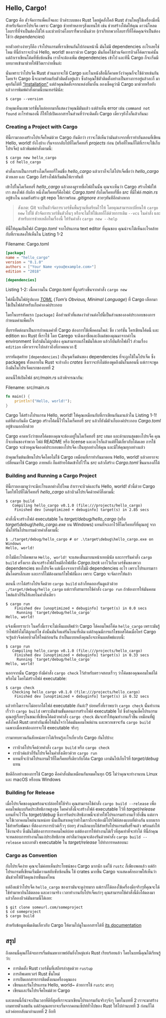 ## Hello, Cargo!

Cargo คือ ตัวจัดการแพ็คเก็จและ บิวด์ระบบของ Rust โดยผู้คลั่งใคล้ Rust ส่วนใหญ่ใช้เครื่องมือนี้สำหรับจัดการโปรเจ็ค เพราะ Cargo ช่วยทำหลายๆสิ่งแทนให้
เช่น ช่วยสร้างโค้ดให้คุณ ดาวน์โหลดไลบรารี่ที่จำเป็นต้องใช้ให้ และช่วยบิวด์ไลบรารี่พวกนั้นด้วย (เราเรียกพวกไลบรารี่ที่โค้ดคุณจำเป็นต้องใช้ว่า *dependencies*)

ยกตัวอย่างง่ายๆก็คือ เจ้าโปรแกรมที่เราเขียนกันไปก่อนหน้านี้ มันไม่มี dependencies อะไรเลยใช่ไหม
ทีนี้ถ้าเราจะบิวด์ Hello, world! ของเราด้วย Cargo มันก็แค่ใช้ส่วนจัดการบิวด์โค้ดเราแค่นั้น แต่ถ้าเราเขียนโค้ดที่ซับซ้อนขึ้น เราก็จะต้องเพิ่ม dependencies เข้าไป และทีนี้ Cargo ก็จะเริ่มมีบทบาทเข้ามาช่วยให้ชีวิตเราง่ายขึ้นล่ะ

นั่นเพราะว่าโปรเจ็ค Rust ส่วนมากจะใช้ Cargo และในหนังสือนี้ก็คาดหวังว่าคุณก็จะใช้ด้วยเช่นกัน โดยเจ้า Cargo นี้จะมาพร้อมกับตัวติดตั้งอยู่แล้ว ซึ่งถ้าคุณใช้ตัวติดตั้งอย่างเป็นทางการอยู่แล้วละก็ มาคุยกันได้ที่
[“Installation”][installation]<!-- ignore -->  แต่ถ้าคุณติดตั้งจากแหล่งที่มาอื่น ลองเช็คดูว่ามี Cargo มาด้วยหรือยัง แล้วการพิมพ์คำสั่งตามนี้บนเทอร์มินัล:

```text
$ cargo --version
```

ถ้าคุณเห็นเลขเวอร์ชั่นโผล่ออกมาก็แสดงว่าคุณมีมันแล้ว แต่ถ้าเห็น error เช่น `command
not found` อะไรทำนองนี้ ก็ให้ไปเปิดเอกสารในส่วนที่ว่าจะติดตั้ง Cargo เดี่ยวๆยังไงก็แล้วกันนะ

### Creating a Project with Cargo

ทีนี้เรามาลองสร้างโปรเจ็คใหม่ด้วย Cargo กันดีกว่า เราจะได้เห็นว่ามันต่างจากที่เราทำกันตอนที่เขียน Hello, world! ยังไงบ้าง เริ่มจากกลับไปที่ไดเร็คทอรี่ *projects* ก่อน (หรือที่ไหนก็ได้ที่เราจะใช้เก็บโปรเจ็ค) แล้วพิมพ์คำสั่งตามนี้:

```text
$ cargo new hello_cargo
$ cd hello_cargo
```

คำสั่งแรกเป็นการสร้างไดเร็คทอรี่ใหม่ชื่อ *hello_cargo* แล้วเราก็จะได้โปรเจ็คชื่อว่า *hello_cargo* ด้วยเลย และ Cargo ก็สร้างไฟล์เริ่มต้นให้เราทันที

เข้าไปในไดเร็คทอรี่ *hello_cargo* แล้วลองดูรายชื่อไฟล์ในนั้น คุณจะเห็นว่า Cargo สร้างไฟล์ให้เรา สองไฟล์ กับอีก หนึ่งไดเร็คทอรี่คือไฟล์: *Cargo.toml* กับไดเร็คทอรี่ชื่อ *src* ที่มีไฟล์ *main.rs* อยู่ข้างใน แถมยังสร้าง git repo ให้เราพร้อม *.gitignore* สวยๆทันทีอีกต่างหาก

> สังเกต: Git จะเป็นตัวจัดการเวอร์ชั่นพื้นฐานที่เตรียมไว้ให้ โดยคุณสามารถเปลี่ยนให้ `cargo new` ไปใช้
> ตัวจัดการเวอร์ชั่นตัวอื่นๆ หรือจะไม่ให้ใช้เลยก็ได้ด้วยการเติม `--vcs` ในคำสั่ง และสำหรับการช่วยเหลือในเรื่องนี้ ให้รันคำสั่ง `cargo new --help`

ทีนี้ให้คุณเปิดไฟล์ *Cargo.toml* จากโปรแกรม text editor ที่คุณชอบ คุณน่าจะได้เห็นอะไรคล้ายกับที่เราแสดงให้เห็นใน Listing 1-2

<span class="filename">Filename: Cargo.toml</span>

```toml
[package]
name = "hello_cargo"
version = "0.1.0"
authors = ["Your Name <you@example.com>"]
edition = "2018"

[dependencies]
```

<span class="caption">Listing 1-2: เนื้อความใน *Cargo.toml* ที่ถูกสร้างขึ้นจากคำสั่ง `cargo
new`</span>

ไฟล์นี้เป็นไฟล์รูปแบบ [*TOML*][toml]<!-- ignore --> (*Tom’s Obvious, Minimal
Language*) ที่ Cargo เลือกมาใช้เป็นไฟล์สำหรับเก็บค่าองค์ประกอบ

[toml]: https://github.com/toml-lang/toml

โดยในบรรทัดแรก `[package]` คือส่วนหัวที่แสดงว่าส่วนต่อไปนี้เป็นส่วนขององค์ประกอบของการกำหนดค่าแพ็คเก็จ

สี่บรรทัดต่อมาเป็นการกำหนดค่าที่ Cargo ต้องการใช้เพื่อคอมไพล์: ชื่อ เวอร์ชั่น ใครเขียนโค้ดนี้ และ edition ของ Rust ที่เราใช้ โดย Carego จะดึงเอาชื่อและอีเมล์ของคุณมาจากค่าใน environment ซึ่งถ้ามันไม่ถูกต้อง คุณสามารถแก้ไขมันได้เลย แล้วก็บันทึกไฟล์ไว้ ส่วนเรื่อง `edition` เดี๋ยวเราจะไปกล่าวถึงที่ภาคผนวก E 

บรรทัดสุดท้าย `[dependencies]` เป็นจุดเริ่มต้นของ dependencies ที่จะถูกใช้ในโปรเจ็ค ซึ่ง packages ทั้งหลายใน Rust จะอ้างถึง *crates* ซึ่งเราจะยังไม่ต้องพูดถึงมันในตอนนี้ แต่เราจะพูดถึงมันในโปรเจ็คแรกของบทที่ 2

ตอนนี้ให้เปิดไฟล์ *src/main.rs* แล้วพิจารณากัน:

<span class="filename">Filename: src/main.rs</span>

```rust
fn main() {
    println!("Hello, world!");
}
```

Cargo ได้สร้างโปรแกรม Hello, world! ให้คุณเหมือนกับที่เราเขียนกันมาแล้วใน Listing 1-1! แต่ที่ต่างกันคือ Cargo สร้างโค้ดนี้ไว้ในไดเร็คทอรี่ *src* แล้วก็ยังมีตัวเก็บองค์ประกอบ *Cargo.toml* อยู่ข้างนอกอีกด้วย

Cargo คาดหวังว่าซอสโค้ดของคุณจะต้องอยู่ในไดเร็คทอรี่ *src* เสมอ และด้านบนสุดของโปรเจ็ค คุณก็จะเห็นของจำพวก ไฟล์ README หรือ license และอะไรก็แล้วแต่ที่ไม่เกี่ยวกับโค้ดเลย
การใช้ Cargo จะช่วยคูณจัดองค์ประกอบของโปรเจ็ค เป็นทุกอย่างให้คุณ และมีให้คุณทุกอย่างแล้ว

ถ้าคุณเริ่มต้นเขียนโปรเจ็คโดยไม่ใช้ Cargo เหมือนที่เราทำกันมาตอน Hello, world! แล้วอยากจะเปลี่ยนมาใช้ Cargo ภายหลัง ก็แค่ย้ายโค้ดเข้าไปไว่้ใน *src*  แล้วก็สร้าง *Cargo.toml* ขึ้นมาเองก็ได้

### Building and Running a Cargo Project

ทีนี้เราลองมาดูว่าจะมีอะไรแตกต่างไปไหม ถ้าเราจะบิวด์และรัน Hello, world! ตัวนี้ด้วย Cargo โดยให้ไปที่ได้เร็คทอรี่ *hello_cargo*  แล้วบิวด์โปรเจ็คด้วยคำัสั่งตามนี้:

```text
$ cargo build
   Compiling hello_cargo v0.1.0 (file:///projects/hello_cargo)
    Finished dev [unoptimized + debuginfo] target(s) in 2.85 secs
```

คำสั่งนี้จะสร้างไฟล์ executable ใน *target/debug/hello_cargo* (หรือ *target\debug\hello_cargo.exe* บน Windows) แทนที่จะเอาไว้ที่ไดเร็คทอรี่ที่คุณอยู่ จากนั้นให้รันโปรแกรมด้วยคำสั่งตามนี้:

```text
$ ./target/debug/hello_cargo # or .\target\debug\hello_cargo.exe on Windows
Hello, world!
```

ถ้าไม่มีอะไรผิดพลาด `Hello, world!` จะแสดงขึ้นมาบนหน้าเทอมินัล และการรันคำสั่ง `cargo build` ครั้งแรก มันจะสร้างไฟล์ใหม่อีกไฟล์ชื่อ *Cargo.lock* เอาไว้เก็บเวอร์ชั่นของพวก dependencies ของโปรเจ็ค แต่เนื่องจากเรายังไม่มี dependencies อะไร เพราะโปรแกรมเรามันโคตรเล็กเลย และเราก็ไม่ต้องมาแก้ไขไฟล์นี้เอง เพราะ Cargo จะจัดการให้แล้ว

ตอนนี้ เราได้สร้างโปรเจ็คด้วย `cargo build` แล้วก็ทดลองรันดูแล้วด้วย `./target/debug/hello_cargo` แต่เรายังสามารถใช้คำสั่ง `cargo run` ถ้าต้องการให้มันคอมไพล์แล้วก็รันให้เลยในคำสั่งเดียว

```text
$ cargo run
    Finished dev [unoptimized + debuginfo] target(s) in 0.0 secs
     Running `target/debug/hello_cargo`
Hello, world!
```

แจ้งเพื่อทราบว่า ในครั้งนี้เราจะไม่เห็นผลลัพธ์ว่า Cargo ได้คอมไพล์โค้ด `hello_cargo` เพราะมันรู้ว่าไฟล์ยังไม่ได้ถูกแก้ไข ดังนั้นมันจึงแค่รันไบนารี่เดิม แต่ถ้าคุณมีการแก้ไขซอสโค้ดเมื่อไหร่ Cargo จะรู้แล้วจึงค่อยบิวด์ให้ใหม่ก่อนรัน ถ้าเป็นแบบหลังคุณถึงจะเห็นผลลัพธ์แบบนี้:

```text
$ cargo run
   Compiling hello_cargo v0.1.0 (file:///projects/hello_cargo)
    Finished dev [unoptimized + debuginfo] target(s) in 0.33 secs
     Running `target/debug/hello_cargo`
Hello, world!
```

นอกจากนั้น Cargo ยังมีคำสั่ง `cargo check` ไว้สำหรับตรวจสอบเร็วๆ ว่าโค้ดของคุณคอมไพล์ได้หรือไม่ โดยไม่สร้างไฟล์ executable:

```text
$ cargo check
   Checking hello_cargo v0.1.0 (file:///projects/hello_cargo)
    Finished dev [unoptimized + debuginfo] target(s) in 0.32 secs
```

แล้วทำไมเราจะไม่อยากได้ไฟล์ executable กันล่ะ? บ่อยครั้งที่เราพบว่า `cargo check` นั้นทำงานเร็วว่า `cargo build` เพราะมันข้ามขั้นตอนการสร้างไฟล์ executable ไป ซึ่งถ้าคุณเช็คโปรแกรมคุณอยู่เรื่อยๆในขณะที่เขียนโค้ดด้วยคำสั่ง `cargo check` มันจะทำให้คุณทำงานเร็วขึ้น เหมือนที่ผู้คลั่งไคล้ Rust เขาทำกันเพื่อให้มั่นใจว่าโค้ดมันคอมไพล์ผ่าน และพวกเขาจะรัน `cargo build` เฉพาะเมื่อเขาต้องการจะใช้ executable จริงๆ

เรามาทบทวนกันสักหน่อยว่าได้เรียนรู้อะไรเกี่ยวกับ Cargo กันไปบ้าง:

* เราบิวด์โปรเจ็คด้วยคำสั่ง `cargo build` หรือ `cargo check`
* เราบิวด์แล้วก็รันโปรเจ็คในคำสั่งเดียวด้วย `cargo run`
* แทนที่จะบิวด์โปรแกรมไว้ที่ไดเร็คทอรี่เดียวกับโค้ด Cargo เอามันไปเก็บไว้ที่ *target/debug* แทน

ข้อดีอีกอย่างของการใช้ Cargo คือคำสั่งมันเหมือนกันหมดในทุก OS ไม่ว่าคุณจะทำงานบน Linux และ macOS หรือบน Windows

### Building for Release

เมื่อโปรเจ็คของคุณพร้อมจะปล่อยให้ใช้จริง คุณสามารถใช้คำสั่ง `cargo build
--release` เพื่อคอมไพล์แบบรีดประสิทธิภาพสูงสุด โดยคำสั่งนี้จะสร้างไฟล์ executable ไว้ที่ *target/release* แทนที่จะไว้ใน *target/debug* ซึ่งการรีดประสิทธิภาพนี้จะช่วยให้โปรแกรมทำงานเร็วยิ่งขึ้น แต่อาจจะใช้เวลาคอมไพล์นานหน่อย นั่นเป็นสาเหตุว่าทำไมเราถึงจะต้องมีโปรไฟล์สองแบบที่ต่างกัน แบบแรกใช้สำหรับพัฒนา ที่ต้องการการบิวด์เร็วๆ บ่อยๆ ส่วนอีกแบบใช้สำหรับโปรแกรมที่เสร็จแล้ว พร้อมส่งให้ใช้งานจริง ซึ่งมันไม่ต้องการการคอมไพล์บ่อย แต่ต้องการให้ทำงานได้เร็วที่สุดเท่าที่จะทำได้ ทีนี้ถ้าคุณจะทดสอบการทำงานในแง่ประสิทธิภาพ อย่าลืมว่าคุณจะต้องรันด้วยคำสั่ง `cargo build --release` และเอาตัว executable ใน *target/release* ไปทำการทดสอบนะ

### Cargo as Convention

กับโปรเจ็คง่าย คุณจะไม่ค่อยเห็นประโยชน์ของ Cargo มากนัก แค่ใช้ `rustc` ก็เพียงพอแล้ว แต่ถ้าโปรแกรมที่เขียนเริ่มมีความสลับซับซ้อนขึ้น ใช้ crates มากขึ้น Cargo จะแสดงศักยภาพให้เห็นว่ามันช่วยให้ชีวิตคุณง่ายขึ้นแค่ไหน

แต่ถึงแม้ว่าโปรเจ็ค `hello_cargo` ของเรามันจะดูง่ายมาก แต่เราก็ได้ลองใช้เครื่องมือจริงๆที่คุณจะได้ใช้ทำมาหากินได้ตลอด และความจริง เวลาทำงานกับโปรเจ็คเก่าๆ คุณสามารถใช้คำสั่งนี้ดึงโค้ดลงมาแล้วก็ลองบิวด์มันตามนี้ได้เลย:

```text
$ git clone someurl.com/someproject
$ cd someproject
$ cargo build
```

สำหรับข้อมูลเพิ่มเติมเกี่ยวกับ Cargo ให้ตามไปดูในเอกสารได้ที่ [its documentation]

[its documentation]: https://doc.rust-lang.org/cargo/

## สรุป

ถึงตอนนี้คุณก็ได้จบการเริ่มต้นมหากาพย์อันยิ่งใหญ่แห่ง Rust เรียบร้อยแล้ว โดยในบทนี้คุณได้เรียนรู้ว่า:

* การติดตั้ง Rust เวอร์ชั่นที่เสถียรล่าสุดด้วย `rustup`
* การอัพเดทเวอร์ Rust ชั่นใหม่
* การเปิดเอกสารการติดตั้งบนเครื่องคุณเอง
* เขียนและรันโปรแกรม Hello, world~ ด้วยการใช้ `rustc` ตรงๆ
* เขียนและรันโปรเจ็คใหม่ด้วย Cargo

และตอนนี้ก็น่าจะเป็นเวลาที่ดีที่สุดที่เราจะมาเขียนโปรแกรมกันจริงๆจังๆ โดยในบทที่ 2 เราจะมาสร้างเกมทายตัวเลขกัน แต่ถ้าคุณอยากจะเริ่มจากคอนเซ็ปท์ทั่วไปของ Rust ให้ไปอ่านบทที่ 3 ก่อนก็ได้ แล้วค่อยกลับมาอ่านบทที่ 2 อีกที

[installation]: ch01-01-installation.html#installation
